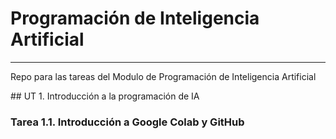 # Programación de Inteligencia Artificial
---

Repo para las tareas del Modulo de Programación de Inteligencia Artificial

## UT 1. Introducción a la programación de IA

### Tarea 1.1. Introducción a Google Colab y GitHub

